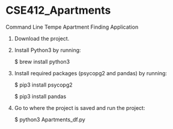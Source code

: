 # CSE412_Apartments
Command Line Tempe Apartment Finding Application

1. Download the project.
2. Install Python3 by running:
	
	$ brew install python3
3. Install required packages (psycopg2 and pandas) by running:
	
	$ pip3 install psycopg2
	
	$ pip3 install pandas
4. Go to where the project is saved and run the project:
	
	$ python3 Apartments_df.py
